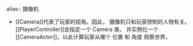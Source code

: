alias:: 摄像机

- [[Camera]]代表了玩家的视角。因此， 摄像机只和玩家控制的人物有关。[[PlayerController]]会指定一个 Camera 类， 并实例化一个[[CameraActor]]，以此计算玩家从哪个 位置 和 角度 观察世界。